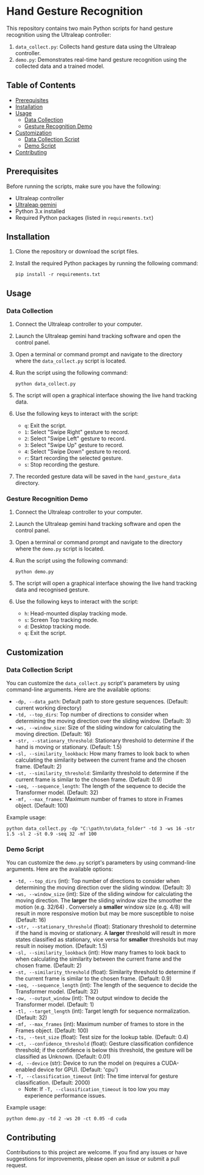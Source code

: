 # Hand Gesture Recognition

This repository contains two main Python scripts for hand gesture recognition using the Ultraleap controller:

1. `data_collect.py`: Collects hand gesture data using the Ultraleap controller.
2. `demo.py`: Demonstrates real-time hand gesture recognition using the collected data and a trained model.

## Table of Contents

- [Prerequisites](#prerequisites)
- [Installation](#installation)
- [Usage](#usage)
  - [Data Collection](#data-collection)
  - [Gesture Recognition Demo](#gesture-recognition-demo)
- [Customization](#customization)
  - [Data Collection Script](#data-collection-script)
  - [Demo Script](#demo-script)
- [Contributing](#contributing)

## Prerequisites

Before running the scripts, make sure you have the following:

- Ultraleap controller
- [Ultraleap gemini](https://leap2.ultraleap.com/downloads/)
- Python 3.x installed
- Required Python packages (listed in `requirements.txt`)

## Installation

1. Clone the repository or download the script files.
2. Install the required Python packages by running the following command:

   ```
   pip install -r requirements.txt
   ```

## Usage

### Data Collection

1. Connect the Ultraleap controller to your computer.
2. Launch the Ultraleap gemini hand tracking software and open the control panel.
3. Open a terminal or command prompt and navigate to the directory where the `data_collect.py` script is located.
4. Run the script using the following command:

   ```
   python data_collect.py
   ```

5. The script will open a graphical interface showing the live hand tracking data.
6. Use the following keys to interact with the script:
   - `q`: Exit the script.
   - `1`: Select "Swipe Right" gesture to record.
   - `2`: Select "Swipe Left" gesture to record.
   - `3`: Select "Swipe Up" gesture to record.
   - `4`: Select "Swipe Down" gesture to record.
   - `r`: Start recording the selected gesture.
   - `s`: Stop recording the gesture.
7. The recorded gesture data will be saved in the `hand_gesture_data` directory.

### Gesture Recognition Demo

1. Connect the Ultraleap controller to your computer.
2. Launch the Ultraleap gemini hand tracking software and open the control panel.
3. Open a terminal or command prompt and navigate to the directory where the `demo.py` script is located.
4. Run the script using the following command:

   ```
   python demo.py
   ```

5. The script will open a graphical interface showing the live hand tracking data and recognised gesture.
6. Use the following keys to interact with the script:
   - `h`: Head-mounted display tracking mode.
   - `s`: Screen Top tracking mode.
   - `d`: Desktop tracking mode.
   - `q`: Exit the script.

## Customization

### Data Collection Script

You can customize the `data_collect.py` script's parameters by using command-line arguments. Here are the available options:

- `-dp, --data_path`: Default path to store gesture sequences. (Default: current working directory)
- `-td, --top_dirs`: Top number of directions to consider when determining the moving direction over the sliding window. (Default: 3)
- `-ws, --window_size`: Size of the sliding window for calculating the moving direction. (Default: 16)
- `-str, --stationary_threshold`: Stationary threshold to determine if the hand is moving or stationary. (Default: 1.5)
- `-sl, --similarity_lookback`: How many frames to look back to when calculating the similarity between the current frame and the chosen frame. (Default: 2)
- `-st, --similarity_threshold`: Similarity threshold to determine if the current frame is similar to the chosen frame. (Default: 0.9)
- `-seq, --sequence_length`: The length of the sequence to decide the Transformer model. (Default: 32)
- `-mf, --max_frames`: Maximum number of frames to store in Frames object. (Default: 100)

Example usage:

```
python data_collect.py -dp "C:\path\to\data_folder" -td 3 -ws 16 -str 1.5 -sl 2 -st 0.9 -seq 32 -mf 100
```

### Demo Script

You can customize the `demo.py` script's parameters by using command-line arguments. Here are the available options:

- `-td, --top_dirs` (int): Top number of directions to consider when determining the moving direction over the sliding window. (Default: 3)
- `-ws, --window_size` (int): Size of the sliding window for calculating the moving direction. The **larger** the sliding window size the smoother the motion (e.g. 32/64) . Conversely a **smaller** window size (e.g. 4/8) will result in more responsive motion but may be more susceptible to noise (Default: 16)
- `-str, --stationary_threshold` (float): Stationary threshold to determine if the hand is moving or stationary. A **larger** threshold will result in more states classified as stationary, vice versa for **smaller** thresholds but may result in noisey motion. (Default: 1.5)
- `-sl, --similarity_lookback` (int): How many frames to look back to when calculating the similarity between the current frame and the chosen frame. (Default: 2)
- `-st, --similarity_threshold` (float): Similarity threshold to determine if the current frame is similar to the chosen frame. (Default: 0.9)
- `-seq, --sequence_length` (int): The length of the sequence to decide the Transformer model. (Default: 32)
- `-ow, --output_window` (int): The output window to decide the Transformer model. (Default: 1)
- `-tl, --target_length` (int): Target length for sequence normalization. (Default: 32)
- `-mf, --max_frames` (int): Maximum number of frames to store in the Frames object. (Default: 100)
- `-ts, --test_size` (float): Test size for the lookup table. (Default: 0.4)
- `-ct, --confidence_threshold` (float): Gesture classification confidence threshold; if the confidence is below this threshold, the gesture will be classified as Unknown. (Default: 0.01)
- `-d, --device` (str): Device to run the model on (requires a CUDA-enabled device for GPU). (Default: 'cpu')
- `-T, --classification_timeout` (int): The time interval for gesture classification. (Default: 2000)
  - Note: If `-T, --classification_timeout` is too low you may experience performance issues. 

Example usage:

```
python demo.py -td 2 -ws 20 -ct 0.05 -d cuda
```

## Contributing

Contributions to this project are welcome. If you find any issues or have suggestions for improvements, please open an issue or submit a pull request.
